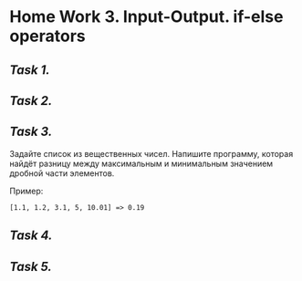 # **Home Work 3. Input-Output. if-else operators**
## *Task 1.*

## *Task 2.*

## *Task 3.*
Задайте список из вещественных чисел. Напишите программу, которая найдёт разницу между максимальным и минимальным значением дробной части элементов.

Пример:

    [1.1, 1.2, 3.1, 5, 10.01] => 0.19
## *Task 4.*

## *Task 5.*
